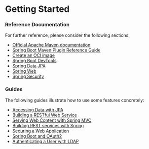 # Getting Started

### Reference Documentation
For further reference, please consider the following sections:

* [Official Apache Maven documentation](https://maven.apache.org/guides/index.html)
* [Spring Boot Maven Plugin Reference Guide](https://docs.spring.io/spring-boot/docs/2.7.1/maven-plugin/reference/html/)
* [Create an OCI image](https://docs.spring.io/spring-boot/docs/2.7.1/maven-plugin/reference/html/#build-image)
* [Spring Boot DevTools](https://docs.spring.io/spring-boot/docs/2.7.1/reference/htmlsingle/#using.devtools)
* [Spring Data JPA](https://docs.spring.io/spring-boot/docs/2.7.1/reference/htmlsingle/#data.sql.jpa-and-spring-data)
* [Spring Web](https://docs.spring.io/spring-boot/docs/2.7.1/reference/htmlsingle/#web)
* [Spring Security](https://docs.spring.io/spring-boot/docs/2.7.1/reference/htmlsingle/#web.security)

### Guides
The following guides illustrate how to use some features concretely:

* [Accessing Data with JPA](https://spring.io/guides/gs/accessing-data-jpa/)
* [Building a RESTful Web Service](https://spring.io/guides/gs/rest-service/)
* [Serving Web Content with Spring MVC](https://spring.io/guides/gs/serving-web-content/)
* [Building REST services with Spring](https://spring.io/guides/tutorials/rest/)
* [Securing a Web Application](https://spring.io/guides/gs/securing-web/)
* [Spring Boot and OAuth2](https://spring.io/guides/tutorials/spring-boot-oauth2/)
* [Authenticating a User with LDAP](https://spring.io/guides/gs/authenticating-ldap/)


